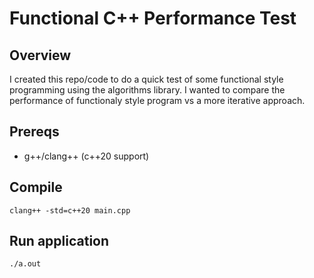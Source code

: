 # Functional C++ Performance Test

## Overview

I created this repo/code to do a quick test of some functional style programming using the algorithms library. I wanted to compare the performance of functionaly style program vs a more iterative approach.

## Prereqs

- g++/clang++ (c++20 support)

## Compile

`clang++ -std=c++20 main.cpp`

## Run application

`./a.out`

